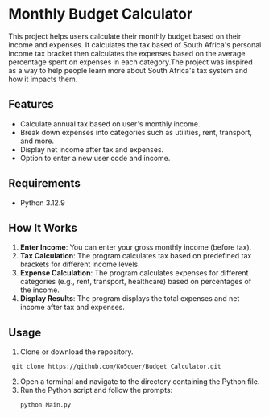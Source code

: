 # Monthly Budget Calculator

This project helps users calculate their monthly budget based on their income and expenses. It calculates the tax based of South Africa's personal income tax bracket then calculates the expenses based on the average percentage spent on expenses in each category.The project was inspired as a way to help people learn more about South Africa's tax system and how it impacts them.

## Features

- Calculate annual tax based on user's monthly income.
- Break down expenses into categories such as utilities, rent, transport, and more.
- Display net income after tax and expenses.
- Option to enter a new user code and income.

## Requirements

- Python 3.12.9

## How It Works

1. **Enter Income**: You can enter your gross monthly income (before tax).
2. **Tax Calculation**: The program calculates tax based on predefined tax brackets for different income levels.
3. **Expense Calculation**: The program calculates expenses for different categories (e.g., rent, transport, healthcare) based on percentages of the income.
4. **Display Results**: The program displays the total expenses and net income after tax and expenses.

## Usage

1. Clone or download the repository. 
```
 git clone https://github.com/Ko5quer/Budget_Calculator.git
```
2. Open a terminal and navigate to the directory containing the Python file.
3. Run the Python script and follow the prompts:
   ```bash
   python Main.py
   ```
